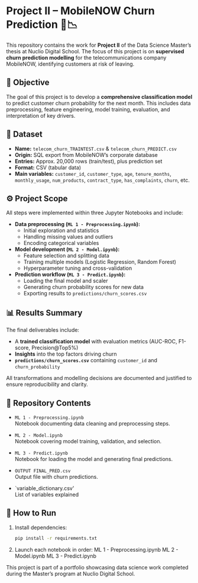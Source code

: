 # Project II – MobileNOW Churn Prediction 📱📉

This repository contains the work for **Project II** of the Data Science Master’s thesis at Nuclio Digital School. The focus of this project is on **supervised churn prediction modelling** for the telecommunications company MobileNOW, identifying customers at risk of leaving.

## 🎯 Objective

The goal of this project is to develop a **comprehensive classification model** to predict customer churn probability for the next month. This includes data preprocessing, feature engineering, model training, evaluation, and interpretation of key drivers.

## 📂 Dataset

- **Name:** `telecom_churn_TRAINTEST.csv` & `telecom_churn_PREDICT.csv`
- **Origin:** SQL export from MobileNOW’s corporate database
- **Entries:** Approx. 20,000 rows (train/test), plus prediction set
- **Format:** CSV (tabular data)
- **Main variables:** `customer_id`, `customer_type`, `age`, `tenure_months`, `monthly_usage`, `num_products`, `contract_type`, `has_complaints`, `churn`, etc.

## ⚙️ Project Scope

All steps were implemented within three Jupyter Notebooks and include:

- **Data preprocessing (`ML 1 - Preprocessing.ipynb`):**
  - Initial exploration and statistics
  - Handling missing values and outliers
  - Encoding categorical variables
- **Model development (`ML 2 - Model.ipynb`):**
  - Feature selection and splitting data
  - Training multiple models (Logistic Regression, Random Forest)
  - Hyperparameter tuning and cross-validation
- **Prediction workflow (`ML 3 - Predict.ipynb`):**
  - Loading the final model and scaler
  - Generating churn probability scores for new data
  - Exporting results to `predictions/churn_scores.csv`

## 📊 Results Summary

The final deliverables include:

- A **trained classification model** with evaluation metrics (AUC-ROC, F1-score, Precision@Top5%)
- **Insights** into the top factors driving churn
- **`predictions/churn_scores.csv`** containing `customer_id` and `churn_probability`

All transformations and modelling decisions are documented and justified to ensure reproducibility and clarity.

## 📄 Repository Contents

- `ML 1 - Preprocessing.ipynb`  
  Notebook documenting data cleaning and preprocessing steps.

- `ML 2 - Model.ipynb`  
  Notebook covering model training, validation, and selection.

- `ML 3 - Predict.ipynb`  
  Notebook for loading the model and generating final predictions.

- `OUTPUT FINAL_PRED.csv`  
  Output file with churn predictions.

- `variable_dictionary.csv'  
 List of variables explained

## 🚀 How to Run

1. Install dependencies:  
   ```bash
   pip install -r requirements.txt

2. Launch each notebook in order:
    ML 1 - Preprocessing.ipynb
    ML 2 - Model.ipynb
    ML 3 - Predict.ipynb

This project is part of a portfolio showcasing data science work completed during the Master’s program at Nuclio Digital School.

